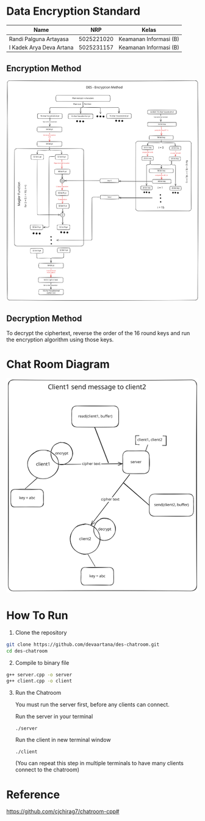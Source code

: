 # Data Encryption Standard

| Name           | NRP        | Kelas     |
| ---            | ---        | ----------|
| Randi Palguna Artayasa | 5025221020 | Keamanan Informasi (B) |
| I Kadek Arya Deva Artana  | 5025231157 | Keamanan Informasi (B) |

## Encryption Method
![DES output](./resource/image/DES-Encryption%20Method.svg)

## Decryption Method
To decrypt the ciphertext, reverse the order of the 16 round keys and run the encryption algorithm using those keys.

# Chat Room Diagram
![Chat room diagram](./resource/image/Chat-Room-Diagram.svg)

# How To Run

1. Clone the repository

```sh
git clone https://github.com/devaartana/des-chatroom.git
cd des-chatroom
```

2. Compile to binary file

```sh
g++ server.cpp -o server
g++ client.cpp -o client
```

3. Run the Chatroom

    You must run the server first, before any clients can connect.    
    
    Run the server in your terminal
    ```
    ./server
    ```

    Run the client in new terminal window 
    ```
    ./client
    ```
    (You can repeat this step in multiple terminals to have many clients connect to the chatroom)
    

# Reference

https://github.com/cjchirag7/chatroom-cpp#
